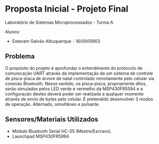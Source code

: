 # Proposta Inicial - Projeto Final

Laboratório de Sistemas Microprocessados - Turma A

Alunos: 

- Estevam Galvão Albuquerque	- 16/0005663

## Problema

O propósito do projeto é aprofundar o entendimento do protocolo de comunicação UART através da implementação de um sistema de controle de pisca-pisca de árvore de natal controlado remotamente pelo celular via conexão Bluetooth. Nesse sentido, os pisca-pisca, propriamente ditos, serão simulados pelos LED verde e vermelho da MSP430FR5594 e a configuração destes deverá poder ser realizada a qualquer momento através de envio de bytes pelo celular. É pretendido desenvolver 3 modos de operação. Alternado, simultâneo e pulsante.


## Sensores/Materiais Utilizados

- Módulo Bluetooth Serial HC-05 (Mestre/Escravo).
- Launchpad MSP430FR5994